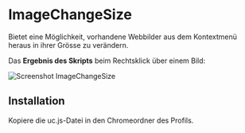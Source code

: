 # ImageChangeSize
Bietet eine Möglichkeit, vorhandene Webbilder aus dem Kontextmenü heraus in ihrer Grösse zu verändern.

Das **Ergebnis des Skripts** beim Rechtsklick über einem Bild:

![Screenshot ImageChangeSize](https://github.com/ardiman/userChrome.js/raw/master/imagechangesize/scr_imagechangesize.png)

## Installation
Kopiere die uc.js-Datei in den Chromeordner des Profils.

